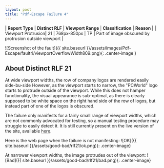 ```yaml
---
layout: post
title: "Pdf-Escape Failure 4"
---
```

| **Report Type** | **Distinct RLF** | **Viewport Range** | **Classification** | **Reason** |
| Viewport Protrusion| 21 | 768px-850px | TP | Part of image obscured by protrusion outside viewport | 

![Screenshot of the fault]({{ site.baseurl }}/assets/images/Pdf-Escape/fault4/viewportOverflowWidth809.png){: .center-image }

## About Distinct RLF 21

At wide viewport widths, the row of company logos are rendered easily side-bu-side However, as the viewport starts to narrow, the "PCWorld" logo starts to protrude outside of the viewport. While this does not hamper functionality, the visual appearance is sub-optimal, as there is clearly supposed to be white space on the right hand side of the row of logos, but instead part of one of the logos is obscured.

The failure only manifests for a fairly small range of viewport widths, which are not commonly advocated for testing, so a manual testing procedure may struggle to easily detect it. It is still currently present on the live version of the site, available [here](http://www.pdfescape.com/).

Here is the web page when the failure is not manifesting:
![OK]({{ site.baseurl }}/assets/good-bad/rlf21/ok.png){: .center-image}

At narrower viewport widths, the image protrudes out of the viewport:
![Bad]({{ site.baseurl }}/assets/good-bad/rlf21/bad.png){: .center-image}
